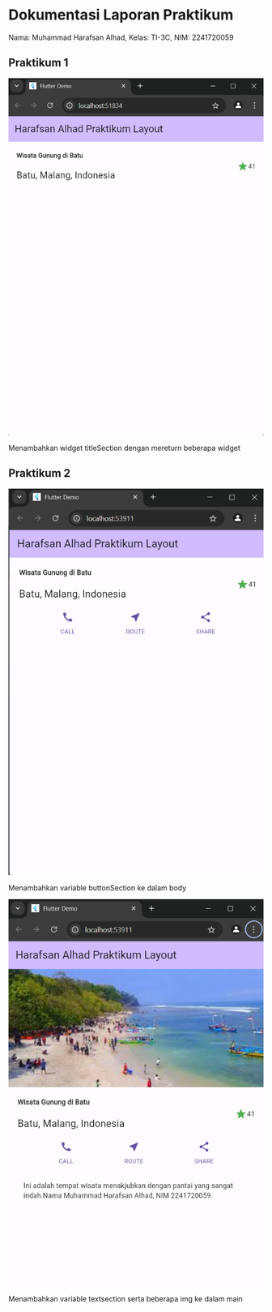 # Dokumentasi Laporan Praktikum

Nama: Muhammad Harafsan Alhad, Kelas: TI-3C, NIM: 2241720059

## Praktikum 1

![Praktikum 1](assets/praktikum1.png)

Menambahkan widget titleSection dengan mereturn beberapa widget

## Praktikum 2

![Praktikum 2](assets/praktikum2.png)

Menambahkan variable buttonSection ke dalam body

![Praktikum 3](assets/praktikum3.png)

Menambahkan variable textsection serta beberapa img ke dalam main


